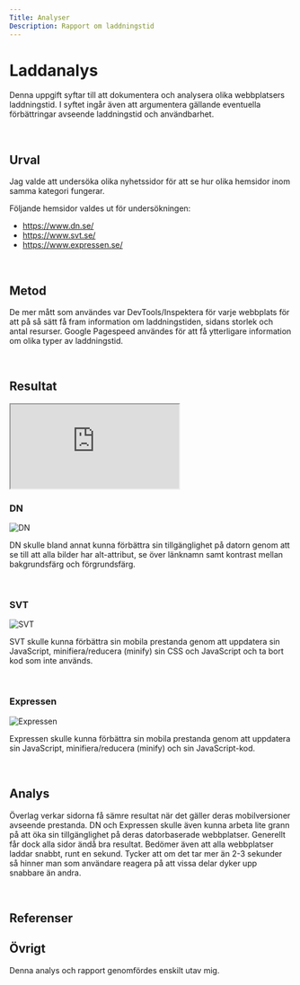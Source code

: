 ```yaml
---
Title: Analyser
Description: Rapport om laddningstid
---
```


Laddanalys
==========================

Denna uppgift syftar till att dokumentera och analysera olika webbplatsers laddningstid. I syftet ingår även att argumentera gällande eventuella förbättringar avseende laddningstid och användbarhet.

&nbsp;

Urval
-----------------------

Jag valde att undersöka olika nyhetssidor för att se hur olika hemsidor inom samma kategori fungerar.

Följande hemsidor valdes ut för undersökningen:
* https://www.dn.se/
* https://www.svt.se/
* https://www.expressen.se/

&nbsp;

Metod
-----------------------

De mer mått som användes var DevTools/Inspektera för varje webbplats för att på så sätt få fram information om laddningstiden, sidans storlek och antal resurser.
Google Pagespeed användes för att få ytterligare information om olika typer av laddningstid.  

&nbsp;

Resultat
-----------------------

<iframe src="https://docs.google.com/spreadsheets/d/e/2PACX-1vRmEgdI__LK8zu1lS3hlJ38MfzI_jxE7KoQgaLzt6lZw1llalojam5CUtlkPHV2PhsW-6BEhaL1p_q4/pubhtml?widget=true&amp;headers=false"></iframe>

### DN

![DN](%assets_url%/img/DN_2022_11_27.png)

DN skulle bland annat kunna förbättra sin tillgänglighet på datorn genom att se till att alla bilder har alt-attribut, se över länknamn samt kontrast mellan bakgrundsfärg och förgrundsfärg.

&nbsp;

### SVT

![SVT](%assets_url%/img/SVT_2022_11_27.png)

SVT skulle kunna förbättra sin mobila prestanda genom att uppdatera sin JavaScript, minifiera/reducera (minify) sin CSS och JavaScript och ta bort kod som inte används.

&nbsp;

### Expressen

![Expressen](%assets_url%/img/Expressen_2022_11_27.png)

Expressen skulle kunna förbättra sin mobila prestanda genom att uppdatera sin JavaScript, minifiera/reducera (minify) och sin JavaScript-kod.

&nbsp;


Analys
-----------------------

Överlag verkar sidorna få sämre resultat när det gäller deras mobilversioner avseende prestanda. DN och Expressen skulle även kunna arbeta lite grann på att öka sin tillgänglighet på deras datorbaserade webbplatser. Generellt får dock alla sidor ändå bra resultat.
Bedömer även att alla webbplatser laddar snabbt, runt en sekund. Tycker att om det tar mer än 2-3 sekunder så hinner man som användare reagera på att vissa delar dyker upp snabbare än andra.

&nbsp;

Referenser
-----------------------



Övrigt
-----------------------

Denna analys och rapport genomfördes enskilt utav mig.
